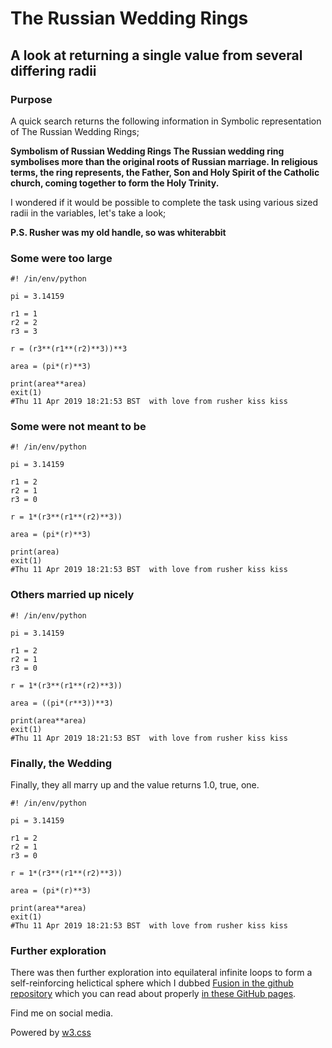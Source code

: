 # The Russian Wedding Rings
## A look at returning a single value from several differing radii

### Purpose
A quick search returns the following information in Symbolic representation of The Russian Wedding Rings;

**Symbolism of Russian Wedding Rings The Russian wedding ring symbolises more than the original roots of Russian marriage. In religious terms, the ring represents, the Father, Son and Holy Spirit of the Catholic church, coming together to form the Holy Trinity.**

I wondered if it would be possible to complete the task using various sized radii in the variables, let's take a look;

**P.S. Rusher was my old handle, so was whiterabbit**

### Some were too large
```
#! /in/env/python

pi = 3.14159

r1 = 1
r2 = 2
r3 = 3

r = (r3**(r1**(r2)**3))**3

area = (pi*(r)**3)

print(area**area)
exit(1)
#Thu 11 Apr 2019 18:21:53 BST  with love from rusher kiss kiss
```

### Some were not meant to be
```
#! /in/env/python

pi = 3.14159

r1 = 2
r2 = 1
r3 = 0

r = 1*(r3**(r1**(r2)**3))

area = (pi*(r)**3)

print(area)
exit(1)
#Thu 11 Apr 2019 18:21:53 BST  with love from rusher kiss kiss
```

### Others married up nicely
```
#! /in/env/python

pi = 3.14159

r1 = 2
r2 = 1
r3 = 0

r = 1*(r3**(r1**(r2)**3))

area = ((pi*(r**3))**3)

print(area**area)
exit(1)
#Thu 11 Apr 2019 18:21:53 BST  with love from rusher kiss kiss
```

### Finally, the Wedding
Finally, they all marry up and the value returns 1.0, true, one.
```
#! /in/env/python

pi = 3.14159

r1 = 2
r2 = 1
r3 = 0

r = 1*(r3**(r1**(r2)**3))

area = (pi*(r)**3)

print(area**area)
exit(1)
#Thu 11 Apr 2019 18:21:53 BST  with love from rusher kiss kiss
```

### Further exploration
There was then further exploration into equilateral infinite loops to form a self-reinforcing helictical sphere which I dubbed [Fusion in the github repository](https://github.com/RussC-Xer0n3/The-old-Fusion-Repository) which you can read about properly [in these GitHub pages](https://RussC-Xer0n3.github.io/The-old-Fusion-Repository).
<head>
    <meta content="text/html; charset=utf-8" http-equiv="Content-Type">
    <meta charset="UTF-8">
    <meta name="description" content="Projects and Portfolio">
    <meta name="keywords" content="HTML, CSS, JavaScript, PHP, MySQLi, Python, Java, C, C++, C#, Time, Shapes">
    <meta name="author" content="Russell Clarke">
    <meta name="viewport" content="width=device-width, initial-scale=1.0">
    <link rel="stylesheet" href="https://www.w3schools.com/w3css/4/w3.css">
    <link rel="stylesheet" href="https://fonts.googleapis.com/css?family=Roboto">
    <link rel="stylesheet" href="https://cdnjs.cloudflare.com/ajax/libs/font-awesome/4.7.0/css/font-awesome.min.css">
</head>
<footer class="w3-container w3-teal w3-center w3-margin-top">
  <p>Find me on social media.</p>
  <a href="https://www.facebook.com/profile.php?id=100075972987666"><i class="fa fa-facebook-official w3-hover-opacity"></i></a>
  <a href="https://www.instagram.com/russellclarke821"><i class="fa fa-instagram w3-hover-opacity"></i></a>
  <a href="https://www.pinterest.co.uk/russellclarke821/"><i class="fa fa-pinterest-p w3-hover-opacity"></i></a>
  <a href="https://twitter.com/Developing821"><i class="fa fa-twitter w3-hover-opacity"></i></a>
  <a href="https://www.linkedin.com/in/russell-clarke-09a1a5238"></a><i class="fa fa-linkedin w3-hover-opacity"></i>
  <p>Powered by <a href="https://www.w3schools.com/w3css/default.asp" target="_blank">w3.css</a></p>
</footer>
